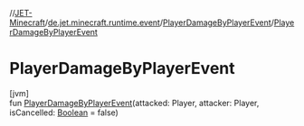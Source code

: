 //[JET-Minecraft](../../../index.md)/[de.jet.minecraft.runtime.event](../index.md)/[PlayerDamageByPlayerEvent](index.md)/[PlayerDamageByPlayerEvent](-player-damage-by-player-event.md)

# PlayerDamageByPlayerEvent

[jvm]\
fun [PlayerDamageByPlayerEvent](-player-damage-by-player-event.md)(attacked: Player, attacker: Player, isCancelled: [Boolean](https://kotlinlang.org/api/latest/jvm/stdlib/kotlin/-boolean/index.html) = false)
